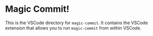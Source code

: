 # Magic Commit!

This is the VSCode directory for `magic-commit`. It contains the VSCode extension that allows you to run `magic-commit` from within VSCode.